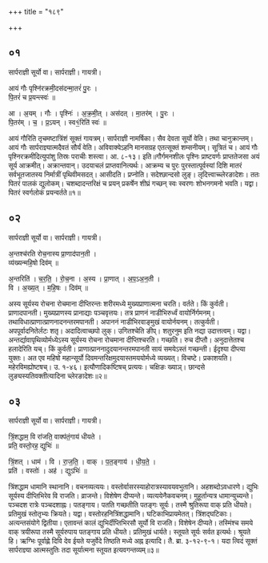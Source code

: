+++
title = "१८९"

+++


## ०१
सार्पराज्ञी सूर्यो वा। सार्पराज्ञी। गायत्री।

आयं गौः पृश्नि॑रक्रमी॒दस॑दन्मा॒तरं॑ पु॒रः ।  
पि॒तरं॑ च प्र॒यन्त्स्वः॑ ॥

आ । अ॒यम् । गौः । पृश्निः॑ । अ॒क्र॒मी॒त् । अस॑दत् । मा॒तर॑म् । पु॒रः ।  
पि॒तर॑म् । च॒ । प्र॒ऽयन् । स्व१॒॑रिति॑ स्वः॑ ॥

आयं गौरिति तृचमष्टात्रिंशं सूक्तं गायत्रम्। सार्पराज्ञी नामर्षिका। सैव देवता सूर्यो वेति। तथा चानुक्रान्तम्। आयं गौः सार्पराज्ञ्यात्मदैवतं सौर्यं वेति। अविवाक्येऽहनि मानसग्रह एतत्सूक्तं शम्सनीयम्। सूत्रितं च। आयं गौः पृश्निरक्रमीदित्युपांशु तिस्रः पराचीः शस्त्वा। आ. ८-१३। इति॥गौर्गमनशीलः पृश्निः प्राष्टवर्णः प्राप्ततेजसा अयं सूर्य आक्रमीत्। अक्रान्तवान्। उदयाचलं प्राप्तवानित्यर्थः। आक्रम्य च पुरः पुरस्तात्पूर्वस्यां दिशि मातरं सर्वभूतजातस्य निर्मात्रीं पृथिवीमसदत्। आसीदति। प्रप्नोति। सदेश्छान्दसो लुङ्। लृदित्त्वाच्च्लेरङादेशः। ततः पितरं पालकं द्युलोकम्। चशब्दादन्तरिक्षं च प्रयन् प्रकर्षेन शीघ्रं गच्छन् स्वः स्वरणः शोभनगमनो भवति। यद्वा। पितरं स्वर्गलोकं प्रयन्वर्तते॥१॥

## ०२
सार्पराज्ञी सूर्यो वा। सार्पराज्ञी। गायत्री।

अ॒न्तश्च॑रति रोच॒नास्य प्रा॒णाद॑पान॒ती ।  
व्य॑ख्यन्महि॒षो दिव॑म् ॥

अ॒न्तरिति॑ । च॒र॒ति॒ । रो॒च॒ना । अ॒स्य । प्रा॒णात् । अ॒प॒ऽअ॒न॒ती ।  
वि । अ॒ख्य॒त् । म॒हि॒षः । दिव॑म् ॥

अस्य सूर्यस्य रोचना रोचमाना दीप्तिरन्तः शरीरमध्ये मुख्यप्राणात्मना चरति। वर्तते। किं कुर्वती। प्राणादपानती। मुख्यप्राणस्य प्रानाद्याः पञ्चवृत्तयः। तत्र प्राणनं नाडीभिरुर्ध्वं वायोर्निर्गमनम्। तथाविधात्प्राणात्प्राणनादनन्तरमपानती। अपाननं नाडीभिरवाङ्मुखं वायोर्नयनम्। तत्कुर्वती। अपपूर्वादनितेर्लटः शतृ। अदादित्वाच्छपो लुक्। उगितश्चेति ङीप्। शतुरनुम इति नद्या उदात्तत्वम्। यद्वा। अन्तर्द्यावापृथिव्योर्मध्येऽस्य सूर्यस्य रोचना रोचमाना दीप्तिश्चरति। गच्छति। रुच दीप्तौ। अनुदात्तेतश्च हलादेरिति यच्। किं कुर्वती। प्राणात्प्राननादुदयानन्तरमपानती सायं समयेऽस्तं गच्छन्ती। ईदृश्या दीप्त्या युक्तः। अत एव महिषो महान्सूर्यो दिवमन्तरिक्षमुदयास्तमययोर्मध्ये व्यख्यत्। विचष्टे। प्रकाशयति। महेरविमह्योष्टषच्। उ. १-४६। इत्यौणादिकष्टिषच् प्रत्ययः। चक्षिङः ख्याञ्। छान्दसे लुङ्यस्यतिवक्तीत्यादिना च्लेरङादेशः॥२॥

## ०३
सार्पराज्ञी सूर्यो वा। सार्पराज्ञी। गायत्री।

त्रिं॒शद्धाम॒ वि रा॑जति॒ वाक्प॑तं॒गाय॑ धीयते ।  
प्रति॒ वस्तो॒रह॒ द्युभिः॑ ॥

त्रिं॒शत् । धाम॑ । वि । रा॒ज॒ति॒ । वाक् । प॒त॒ङ्गाय॑ । धी॒य॒ते॒ ।  
प्रति॑ । वस्तोः॑ । अह॑ । द्युऽभिः॑ ॥

त्रिंशद्धाम धामानि स्थानानि। वचनव्यत्ययः। वस्तोर्वासरस्याहोरात्रस्यावयवभुतानि। अहशब्दोऽवधारणे। द्युभिः सूर्यस्य दीप्तिभिरेव वि राजति। व्राजन्ते। विशेषेण दीप्यन्ते। व्यत्ययेनैकवचनम्। मुहूर्तान्यत्र धामान्युच्यन्ते। पञ्चदश रात्रेः पञ्चदशाह्नः। पतङ्गाय। पतति गच्छतीति पतङ्गः सूर्यः। तस्मै श्रुतिरूपा वाक् प्रति धीयते। प्रतिमुखं स्तोतृभ्यः क्रियते। यद्वा। वस्तोरहनित्रिंशद्धामानि। घटिकाभिप्रायमेतत्। त्रिंशद्घटिकाः। अत्यन्तसंयोगे द्वितीया। एतावन्तं कालं द्युभिर्दीप्तिभिरसौ सूर्यो वि राजति। विशेषेन दीप्यते। तस्मिंश्च समये वाक् त्रयीरूपा तस्मै सूर्यरुपाय पतङ्गाय प्रति धीयते। प्रतिमुखं धार्यते। स्तूयते सूर्यः सर्वत इत्यर्थः। श्रूयते हि। ऋग्भिः पूर्वाह्णे दिवि देव ईयते यजुर्वेदे तिष्ठति मध्ये अह्न इत्यादि। तै. ब्रा. ३-१२-९-१। यदा त्विदं सूक्तं सार्पराज्ञ्या आत्मस्तुतिः तदा सूर्यात्मना स्तूयत इत्यवगन्तव्यम्॥३॥